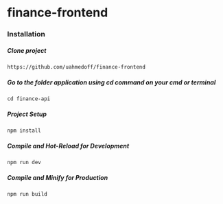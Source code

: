 # finance-frontend

### Installation

##### Clone project

    https://github.com/uahmedoff/finance-frontend

##### Go to the folder application using cd command on your cmd or terminal

    cd finance-api


##### Project Setup

    npm install


##### Compile and Hot-Reload for Development

    npm run dev


##### Compile and Minify for Production

    npm run build

